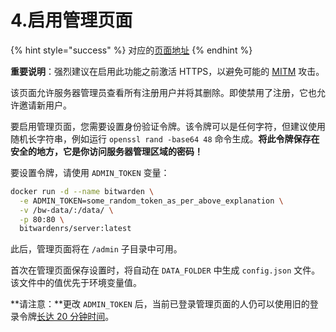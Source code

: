 # 4.启用管理页面

{% hint style="success" %}
对应的[页面地址](https://github.com/dani-garcia/bitwarden_rs/wiki/Enabling-admin-page)
{% endhint %}

**重要说明**：强烈建议在启用此功能之前激活 HTTPS，以避免可能的 [MITM](https://www.jianshu.com/p/a825de42ccbc) 攻击。

该页面允许服务器管理员查看所有注册用户并将其删除。即使禁用了注册，它也允许邀请新用户。

要启用管理页面，您需要设置身份验证令牌。该令牌可以是任何字符，但建议使用随机长字符串，例如运行 `openssl rand -base64 48` 命令生成。**将此令牌保存在安全的地方，它是你访问服务器管理区域的密码！**

要设置令牌，请使用 `ADMIN_TOKEN` 变量：

```bash
docker run -d --name bitwarden \
  -e ADMIN_TOKEN=some_random_token_as_per_above_explanation \
  -v /bw-data/:/data/ \
  -p 80:80 \
  bitwardenrs/server:latest
```

此后，管理页面将在 `/admin` 子目录中可用。

首次在管理页面保存设置时，将自动在 `DATA_FOLDER` 中生成 `config.json` 文件。该文件中的值优先于环境变量值。

**请注意：**更改 `ADMIN_TOKEN` 后，当前已登录管理页面的人仍可以使用旧的登录令牌[长达 20 分钟时间](https://github.com/dani-garcia/bitwarden_rs/blob/master/src/api/admin.rs#L87)。

